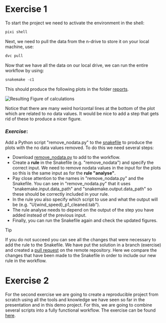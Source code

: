 # Exercise 1

To start the project we need to activate the environment in the shell:

```powershell
pixi shell
```

Next, we need to pull the data from the n-drive to store it on your local
machine, use:

```powershell
dvc pull
```

Now that we have all the data on our local drive, we can run the entire workflow
by using:

```powershell
snakemake -c1
```

This should produce the following plots in the folder [reports](/reports/).

![Resulting Figure of calculations](/docs/U20.png)

Notice that there are many weird horizontal lines at the bottom of the plot
which are related to no data values. It would be nice to add a step that gets
rid of these to produce a nicer figure.

### *Exercise*:
Add a Python script "remove_nodata.py" to the [snakefile](Snakefile) to produce
the plots with the no data values removed. To do this we need several steps:


- Download
  [remove_nodata.py](https://github.com/Deltares-research/FAIR-data-example-project/blob/exercise/src/4-analyze/remove_nodata.py)
  to add to the workflow.
- Create a **rule** in the Snakefile (e.g. "remove_nodata") and specify the
  correct input. We need to remove nodata values in the input for the plots so
  this is the same input as for the **rule "analyse"**.
- Pay close attention to the names in "remove_nodata.py" and the Snakefile. You
  can see in "remove_nodata.py" that it uses "snakemake.input.data_path" and
  "snakemake.output.data_path" so these should be correctly included in your
  rule.
- In the rule you also specify which script to use and what the output will be
  (e.g. "U{wind_speed}_p1_cleaned.tab").
- The rule analyse needs to depend on the output of the step you have added
  instead of the previous input.
- Finally, you can run the Snakefile again and check the updated figures.

> [!TIP]
> If you do not succeed you can see all the changes that were necessary to add
> the rule to the Snakefile. We have put the solution in a branch (exercise) and
> created a [pull
> request](https://github.com/Deltares-research/FAIR-data-example-project/pull/6/files)
> on the remote repository. Here we compare the changes that have been made to
> the Snakefile in order to include our new rule in the workflow.


# Exercise 2
For the second exercise we are going to create a reproducible project from
scratch using all the tools and knowledge we have seen so far in the
presentation and in this demo project. For this, we are going to combine several
scripts into a fully functional workflow. The exercise can be found
[here](https://github.com/Deltares-research/FAIR-data-reproducible-project-from-scratch).
